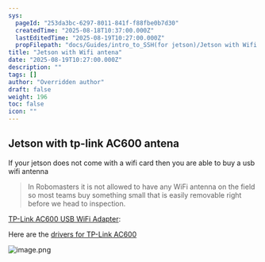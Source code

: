 ```yaml
---
sys:
  pageId: "253da3bc-6297-8011-841f-f88fbe0b7d30"
  createdTime: "2025-08-18T10:37:00.000Z"
  lastEditedTime: "2025-08-19T10:27:00.000Z"
  propFilepath: "docs/Guides/intro_to_SSH(for jetson)/Jetson with Wifi antena.md"
title: "Jetson with Wifi antena"
date: "2025-08-19T10:27:00.000Z"
description: ""
tags: []
author: "Overridden author"
draft: false
weight: 196
toc: false
icon: ""
---
```


## Jetson with tp-link AC600 antena

If your jetson does not come with a wifi card then you are able to buy a usb wifi antenna

> In Robomasters it is not allowed to have any WiFi antenna on the field so most teams buy something small that is easily removable right before we head to inspection.

[TP-Link AC600 USB WiFi Adapter](https://www.amazon.com/wireless-USB-WiFi-Adapter-PC/dp/B07P5PRK7J?crid=2A6KL18KI5SF3&dib=eyJ2IjoiMSJ9.Cpk9qEaP8FCv_AaXO1Xwmdj1GYqoa_EkhJ_amXLEabU7PLZMP8AzZEneLC-Q_nogRud0oO5wwc5VQh2Kqoq3H1Hdn97Su2NZg-V3jVWFKL5XL0lN7kGrMrWCY37kt6mFuCclHRHH5Rp3UA9D9gQYdBOUaSa3tI9rAB_biVS9DtI4c1LuYY-yQwoMmGm6ZVzHJPqlysQMd8U0TXJzxeWErZM9QvsEkeqeSMLB-9PStd8.ioFKhTTYaaA_uoO79flxMMDpEKAsdkgsyHzxQBjnf-o&dib_tag=se&keywords=tp%2Blink%2BAC%2B600&qid=1749570822&sprefix=tp%2Blink%2Bac%2B600%2Caps%2C119&sr=8-1&th=1):

Here are the [drivers for TP-Link AC600](https://github.com/lwfinger/rtw88#installation-using-dkms-)

![image.png](https://prod-files-secure.s3.us-west-2.amazonaws.com/d518164a-d88e-44d1-a4ee-3adb3bd8bce0/afb94d1c-8d91-4c8e-b0bd-0b81bfc77719/image.png?X-Amz-Algorithm=AWS4-HMAC-SHA256&X-Amz-Content-Sha256=UNSIGNED-PAYLOAD&X-Amz-Credential=ASIAZI2LB466WKSW7H5L%2F20251019%2Fus-west-2%2Fs3%2Faws4_request&X-Amz-Date=20251019T014323Z&X-Amz-Expires=3600&X-Amz-Security-Token=IQoJb3JpZ2luX2VjECIaCXVzLXdlc3QtMiJIMEYCIQDFQffVLMZcNm0W2j22BgmkxSXxBqi24TpzZm%2F4FzGHyAIhAP8GORqmuKCX0kgRKE10tl%2F4xzdlDGt5YlUwXDWUYrBMKogECMv%2F%2F%2F%2F%2F%2F%2F%2F%2F%2FwEQABoMNjM3NDIzMTgzODA1IgwOzFuWNRh1nZNWHtAq3APT907l5UPUv7VPoLqZv19qmF7eFFxg%2BJOclFN4GQ6qF2bV41oJQDZchu%2FRBLZnjUUXD1Te5cnXM8np3Syt0oFVUkF%2F%2FnzU4ikhKdwNpX8XEQLl5DNca6fI%2B7bjoCE9FWxVnpHIL1fBFudsX26B%2B35CyllUcqIf9hz3fUXcO7rX4rcOthZCWdzL4Nj9IJgRtgKdOiHEX5Ori7Ln5xPeL80ytNFaxWLJDNDHeLj79e64YQPHJtVusABvTUTtKdbD%2FdhE4GhscEUacrYBEna8KQyy9NXvZ4bgC3yUABYQFtZnTZSohJQry4Q6LxFI6gjafhjF%2FinvfDyktM0PQQ2FIYUwfM9%2Bj4F5BL0oPY%2FIr1e3j50yBVCXdUuPeyrKCM0AaEfAmaFgHCSuJa0dH1YMmCjXpMHtewXnToSc1wbDP5kR3LYYC1SGg52LbkZiy4BOpqZVmo5k7XwzT279edyDNq97SdeaexmFt7%2F1K6XzzzWUTeW5Gk%2FwkqwE5c8neFLMx68yJC7jGZVMqgiN0a1Rz49SvsNlWYjNUeuuyqpCGcqleVXMOJWrVAGNPmQXasCgkyAAhEiC%2F2Mv20M1kkF1Kwb5nX7KqUXpjXqJje61utvP80c%2F3TC5FV21NvkahTD9gdHHBjqkAfgYIoGSjmlPiDQeV0R5u4BYLnK0mqUTPxfzK84tBXZ2Ma%2FJWlUcs1yDbJ1YZMJ%2FoMdbIOiDtx9%2FqaSdDmdExOXkXiS1e2NVQSQTHxEvqsR%2FEJjTdyevx5kyAsYK6yGnl5k2zf0n6GUxR%2BTWYq1KlhBZZgDf5PWjE5q3z8qzyDfZmsNSv%2FaXc0hmk3gsERAnpawXW9PN%2BkIsWXC1D%2FZspevec%2Fyn&X-Amz-Signature=d771f25d1e3f8ec2a701c04113234809d5c54dc8551e24ee7bf60c55f4c8d3d1&X-Amz-SignedHeaders=host&x-amz-checksum-mode=ENABLED&x-id=GetObject)
